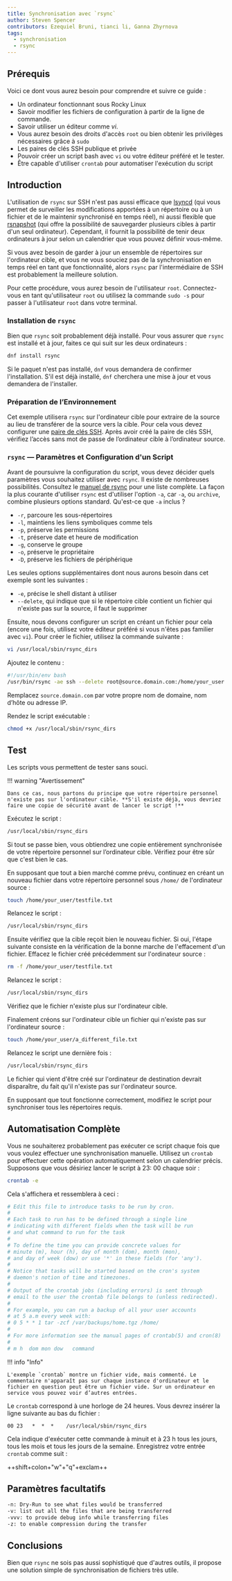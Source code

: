 ```yaml
---
title: Synchronisation avec `rsync`
author: Steven Spencer
contributors: Ezequiel Bruni, tianci li, Ganna Zhyrnova
tags:
  - synchronisation
  - rsync
---
```


## Prérequis

Voici ce dont vous aurez besoin pour comprendre et suivre ce guide :

- Un ordinateur fonctionnant sous Rocky Linux
- Savoir modifier les fichiers de configuration à partir de la ligne de commande.
- Savoir utiliser un éditeur comme _vi_.
- Vous aurez besoin des droits d'accès `root` ou bien obtenir les privilèges nécessaires grâce à `sudo`
- Les paires de clés SSH publique et privée
- Pouvoir créer un script bash avec `vi` ou votre éditeur préféré et le tester.
- Être capable d'utiliser `crontab` pour automatiser l'exécution du script

## Introduction

L'utilisation de `rsync` sur SSH n'est pas aussi efficace que [lsyncd](../backup/mirroring_lsyncd.md) (qui vous permet de surveiller les modifications apportées à un répertoire ou à un fichier et de le maintenir synchronisé en temps réel), ni aussi flexible que [rsnapshot](../backup/rsnapshot_backup.md) (qui offre la possibilité de sauvegarder plusieurs cibles à partir d'un seul ordinateur). Cependant, il fournit la possibilité de tenir deux ordinateurs à jour selon un calendrier que vous pouvez définir vous-même.

Si vous avez besoin de garder à jour un ensemble de répertoires sur l'ordinateur cible, et vous ne vous souciez pas de la synchronisation en temps réel en tant que fonctionnalité, alors `rsync` par l'intermédiaire de SSH est probablement la meilleure solution.

Pour cette procédure, vous aurez besoin de l'utilisateur `root`. Connectez-vous en tant qu'utilisateur `root` ou utilisez la commande `sudo -s` pour passer à l'utilisateur `root` dans votre terminal.

### Installation de `rsync`

Bien que `rsync` soit probablement déjà installé. Pour vous assurer que `rsync` est installé et à jour, faites ce qui suit sur les deux ordinateurs :

```bash
dnf install rsync
```

Si le paquet n'est pas installé, `dnf` vous demandera de confirmer l'installation. S'il est déjà installé, `dnf` cherchera une mise à jour et vous demandera de l'installer.

### Préparation de l’Environnement

Cet exemple utilisera `rsync` sur l'ordinateur cible pour extraire de la source au lieu de transférer de la source vers la cible. Pour cela vous devez configurer une [paire de clés SSH](../security/ssh_public_private_keys.md). Après avoir créé la paire de clés SSH, vérifiez l’accès sans mot de passe de l’ordinateur cible à l’ordinateur source.

### `rsync` — Paramètres et Configuration d'un Script

Avant de poursuivre la configuration du script, vous devez décider quels paramètres vous souhaitez utiliser avec `rsync`. Il existe de nombreuses possibilités. Consultez le [manuel de rsync](https://linux.die.net/man/1/rsync) pour une liste complète. La façon la plus courante d'utiliser `rsync` est d'utiliser l'option `-a`, car `-a`, ou `archive`, combine plusieurs options standard. Qu'est-ce que `-a` inclus ?

- `-r`, parcoure les sous-répertoires
- `-l`, maintiens les liens symboliques comme tels
- `-p`, préserve les permissions
- `-t`, préserve date et heure de modification
- `-g`, conserve le groupe
- `-o`, préserve le propriétaire
- `-D`, préserve les fichiers de périphérique

Les seules options supplémentaires dont nous aurons besoin dans cet exemple sont les suivantes :

- `-e`, précise le shell distant à utiliser
- `--delete`, qui indique que si le répertoire cible contient un fichier qui n'existe pas sur la source, il faut le supprimer

Ensuite, nous devons configurer un script en créant un fichier pour cela (encore une fois, utilisez votre éditeur préféré si vous n'êtes pas familier avec `vi`). Pour créer le fichier, utilisez la commande suivante :

```bash
vi /usr/local/sbin/rsync_dirs
```

Ajoutez le contenu :

```bash
#!/usr/bin/env bash
/usr/bin/rsync -ae ssh --delete root@source.domain.com:/home/your_user /home
```

Remplacez `source.domain.com` par votre propre nom de domaine, nom d’hôte ou adresse IP.

Rendez le script exécutable :

```bash
chmod +x /usr/local/sbin/rsync_dirs
```

## Test

Les scripts vous permettent de tester sans souci.

!!! warning "Avertissement"

    Dans ce cas, nous partons du principe que votre répertoire personnel n'existe pas sur l'ordinateur cible. **S'il existe déjà, vous devriez faire une copie de sécurité avant de lancer le script !**

Exécutez le script :

```bash
/usr/local/sbin/rsync_dirs
```

Si tout se passe bien, vous obtiendrez une copie entièrement synchronisée de votre répertoire personnel sur l’ordinateur cible. Vérifiez pour être sûr que c'est bien le cas.

En supposant que tout a bien marché comme prévu, continuez en créant un nouveau fichier dans votre répertoire personnel sous `/home/` de l'ordinateur source :

```bash
touch /home/your_user/testfile.txt
```

Relancez le script :

```bash
/usr/local/sbin/rsync_dirs
```

Ensuite vérifiez que la cible reçoit bien le nouveau fichier. Si oui, l'étape suivante consiste en la vérification de la bonne marche de l'effacement d'un fichier. Effacez le fichier créé précédemment sur l'ordinateur source :

```bash
rm -f /home/your_user/testfile.txt
```

Relancez le script :

```bash
/usr/local/sbin/rsync_dirs
```

Vérifiez que le fichier n'existe plus sur l'ordinateur cible.

Finalement créons sur l'ordinateur cible un fichier qui n'existe pas sur l'ordinateur source :

```bash
touch /home/your_user/a_different_file.txt
```

Relancez le script une dernière fois :

```bash
/usr/local/sbin/rsync_dirs
```

Le fichier qui vient d'être créé sur l'ordinateur de destination devrait disparaître, du fait qu'il n'existe pas sur l'ordinateur source.

En supposant que tout fonctionne correctement, modifiez le script pour synchroniser tous les répertoires requis.

## Automatisation Complète

Vous ne souhaiterez probablement pas exécuter ce script chaque fois que vous voulez effectuer une synchronisation manuelle. Utilisez un `crontab` pour effectuer cette opération automatiquement selon un calendrier précis. Supposons que vous désiriez lancer le script à 23: 00 chaque soir :

```bash
crontab -e
```

Cela s'affichera et ressemblera à ceci :

```bash
# Edit this file to introduce tasks to be run by cron.
#
# Each task to run has to be defined through a single line
# indicating with different fields when the task will be run
# and what command to run for the task
#
# To define the time you can provide concrete values for
# minute (m), hour (h), day of month (dom), month (mon),
# and day of week (dow) or use '*' in these fields (for 'any').
#
# Notice that tasks will be started based on the cron's system
# daemon's notion of time and timezones.
#
# Output of the crontab jobs (including errors) is sent through
# email to the user the crontab file belongs to (unless redirected).
#
# For example, you can run a backup of all your user accounts
# at 5 a.m every week with:
# 0 5 * * 1 tar -zcf /var/backups/home.tgz /home/
#
# For more information see the manual pages of crontab(5) and cron(8)
#
# m h  dom mon dow   command
```

!!! info "Info"

    L'exemple `crontab` montre un fichier vide, mais commenté. Le commentaire n'apparaît pas sur chaque instance d'ordinateur et le fichier en question peut être un fichier vide. Sur un ordinateur en service vous pouvez voir d’autres entrées.

Le `crontab` correspond à une horloge de 24 heures. Vous devrez insérer la ligne suivante au bas du fichier :

```crontab
00 23   *  *  *    /usr/local/sbin/rsync_dirs
```

Cela indique d'exécuter cette commande à minuit et à 23 h tous les jours, tous les mois et tous les jours de la semaine. Enregistrez votre entrée `crontab` comme suit :

++shift+colon+"w"+"q"+exclam++

## Paramètres facultatifs

```bash
-n: Dry-Run to see what files would be transferred
-v: list out all the files that are being transferred
-vvv: to provide debug info while transferring files
-z: to enable compression during the transfer
```

## Conclusions

Bien que `rsync` ne sois pas aussi sophistiqué que d'autres outils, il propose une solution simple de synchronisation de fichiers très utile.
